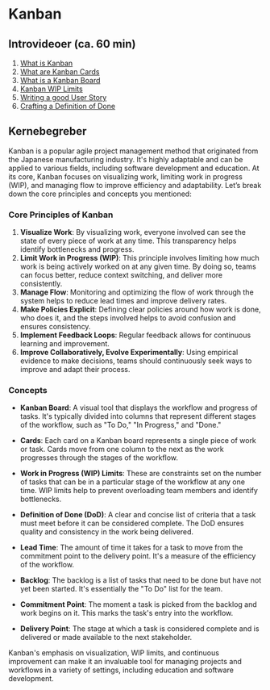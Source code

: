 # Kanban

## Introvideoer (ca. 60 min)

1. [What is Kanban](https://www.youtube.com/watch?t=1&v=iVaFVa7HYj4)
2. [What are Kanban Cards](https://www.youtube.com/watch?t=1&v=PxXdcQrPIUI)
3. [What is a Kanban Board](https://www.youtube.com/watch?t=1&v=Bcid33tgq8A)
4. [Kanban WIP Limits](https://www.youtube.com/watch?t=1&v=zEJn6eQO6FE)
5. [Writing a good User Story](https://www.youtube.com/watch?t=1&v=7hoGqhb6qAs)
6. [Crafting a Definition of Done](https://www.youtube.com/watch?t=1&v=2MD5onpE6jg)

## Kernebegreber

Kanban is a popular agile project management method that originated from the Japanese manufacturing industry. It's highly adaptable and can be applied to various fields, including software development and education. At its core, Kanban focuses on visualizing work, limiting work in progress (WIP), and managing flow to improve efficiency and adaptability. Let’s break down the core principles and concepts you mentioned:

### Core Principles of Kanban

1. **Visualize Work**: By visualizing work, everyone involved can see the state of every piece of work at any time. This transparency helps identify bottlenecks and progress.
2. **Limit Work in Progress (WIP)**: This principle involves limiting how much work is being actively worked on at any given time. By doing so, teams can focus better, reduce context switching, and deliver more consistently.
3. **Manage Flow**: Monitoring and optimizing the flow of work through the system helps to reduce lead times and improve delivery rates.
4. **Make Policies Explicit**: Defining clear policies around how work is done, who does it, and the steps involved helps to avoid confusion and ensures consistency.
5. **Implement Feedback Loops**: Regular feedback allows for continuous learning and improvement.
6. **Improve Collaboratively, Evolve Experimentally**: Using empirical evidence to make decisions, teams should continuously seek ways to improve and adapt their process.

### Concepts

- **Kanban Board**: A visual tool that displays the workflow and progress of tasks. It's typically divided into columns that represent different stages of the workflow, such as "To Do," "In Progress," and "Done."

- **Cards**: Each card on a Kanban board represents a single piece of work or task. Cards move from one column to the next as the work progresses through the stages of the workflow.

- **Work in Progress (WIP) Limits**: These are constraints set on the number of tasks that can be in a particular stage of the workflow at any one time. WIP limits help to prevent overloading team members and identify bottlenecks.

- **Definition of Done (DoD)**: A clear and concise list of criteria that a task must meet before it can be considered complete. The DoD ensures quality and consistency in the work being delivered.

- **Lead Time**: The amount of time it takes for a task to move from the commitment point to the delivery point. It's a measure of the efficiency of the workflow.

- **Backlog**: The backlog is a list of tasks that need to be done but have not yet been started. It's essentially the "To Do" list for the team.

- **Commitment Point**: The moment a task is picked from the backlog and work begins on it. This marks the task's entry into the workflow.

- **Delivery Point**: The stage at which a task is considered complete and is delivered or made available to the next stakeholder.

Kanban's emphasis on visualization, WIP limits, and continuous improvement can make it an invaluable tool for managing projects and workflows in a variety of settings, including education and software development.
